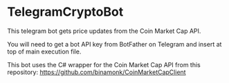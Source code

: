 # TelegramCryptoBot
This telegram bot gets price updates from the Coin Market Cap API.

You will need to get a bot API key from BotFather on Telegram and insert at top of main execution file.

This bot uses the C# wrapper for the Coin Market Cap API from this repository: https://github.com/binamonk/CoinMarketCapClient
